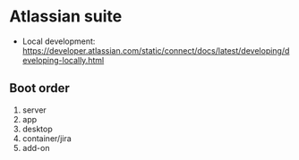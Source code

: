 # Atlassian suite
- Local development: https://developer.atlassian.com/static/connect/docs/latest/developing/developing-locally.html

## Boot order
1. server
2. app
3. desktop
4. container/jira
5. add-on
